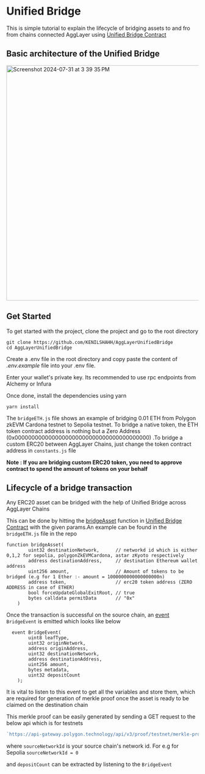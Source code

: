 # Unified Bridge

This is simple tutorial to explain the lifecycle of bridging assets to and fro from chains connected AggLayer using [Unified Bridge Contract](https://github.com/0xPolygonHermez/zkevm-contracts/blob/main/contracts/v2/PolygonZkEVMBridgeV2.sol)


**Basic architecture of the Unified Bridge**
--- 
<img width="617" alt="Screenshot 2024-07-31 at 3 39 35 PM" src="https://github.com/user-attachments/assets/90b496fc-4cee-4d40-84b4-89bba762accd">

**Get Started**
---

To get started with the project, clone the project and go to the root directory

```
git clone https://github.com/KENILSHAHH/AggLayerUnifiedBridge
cd AggLayerUnifiedBridge
```

Create a .env file in the root directory and copy paste the content of *.env.example* file into your .env file. 

Enter your wallet's private key. Its recommended to use rpc endpoints from Alchemy or Infura

Once done, install the dependencies using yarn

```
yarn install
```

The `bridgeETH.js` file shows an example of bridging 0.01 ETH from Polygon zkEVM Cardona testnet to Sepolia testnet. To bridge a native token, the ETH token contract address is nothing but a Zero Address (0x0000000000000000000000000000000000000000) .To bridge a custom ERC20 between AggLayer Chains, just change the token contract address in `constants.js` file 

**Note : If you are bridging custom ERC20 token, you need to approve contract to spend the amount of tokens on your behalf**

**Lifecycle of a bridge transaction**
---
Any ERC20 asset can be bridged with the help of Unified Bridge across AggLayer Chains

This can be done by hitting the [bridgeAsset](https://github.com/0xPolygonHermez/zkevm-contracts/blob/a5eacc6e51d7456c12efcabdfc1c37457f2219b2/contracts/v2/PolygonZkEVMBridgeV2.sol#L204C5-L211C7) function in [Unified Bridge Contract](https://github.com/0xPolygonHermez/zkevm-contracts/blob/main/contracts/v2/PolygonZkEVMBridgeV2.sol)
 with the given params.An example can be found in the `bridgeETH.js` file in the repo

```solidity 
function bridgeAsset(
        uint32 destinationNetwork,      // networkd id which is either 0,1,2 for sepolia, polygonZkEVMCardona, astar zKyoto respectively
        address destinationAddress,     // destination Ethereum wallet address  
        uint256 amount,                 // Amount of tokens to be bridged (e.g for 1 Ether :- amount = 1000000000000000000n)
        address token,                  // erc20 token address (ZERO ADDRESS in case of ETHER)
        bool forceUpdateGlobalExitRoot, // true
        bytes calldata permitData       // "0x"
    )
```

Once the transaction is successful on the source chain, an [event](https://github.com/0xPolygonHermez/zkevm-contracts/blob/a5eacc6e51d7456c12efcabdfc1c37457f2219b2/contracts/v2/PolygonZkEVMBridgeV2.sol#L97C3-L106C7) `BridgeEvent` is emitted which looks like below 

```solidity
  event BridgeEvent(
        uint8 leafType,
        uint32 originNetwork,
        address originAddress,
        uint32 destinationNetwork,
        address destinationAddress,
        uint256 amount,
        bytes metadata,
        uint32 depositCount
    );
```
It is vital to listen to this event to get all the variables and store them, which are required for generation of merkle proof once the asset is ready to be claimed on the destination chain

This merkle proof can be easily generated by sending a GET request to the below api which is for testnets

```javascript
`https://api-gateway.polygon.technology/api/v3/proof/testnet/merkle-proof?networkId=1&depositCount=${depositCount}`
```
where `sourceNetworkId` is your source chain's network id. For e.g for Sepolia `sourceNetworkId = 0`

and `depositCount` can be extracted by listening to the `BridgeEvent` 




